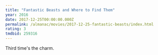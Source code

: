 ```yaml
---
title: "Fantastic Beasts and Where to Find Them"
year: 2016
date: 2017-12-25T00:00:00.000Z
permalink: /almanac/movies/2017-12-25-fantastic-beasts/index.html
rating: 3
tmdbid: 259316
---
```


Third time's the charm.